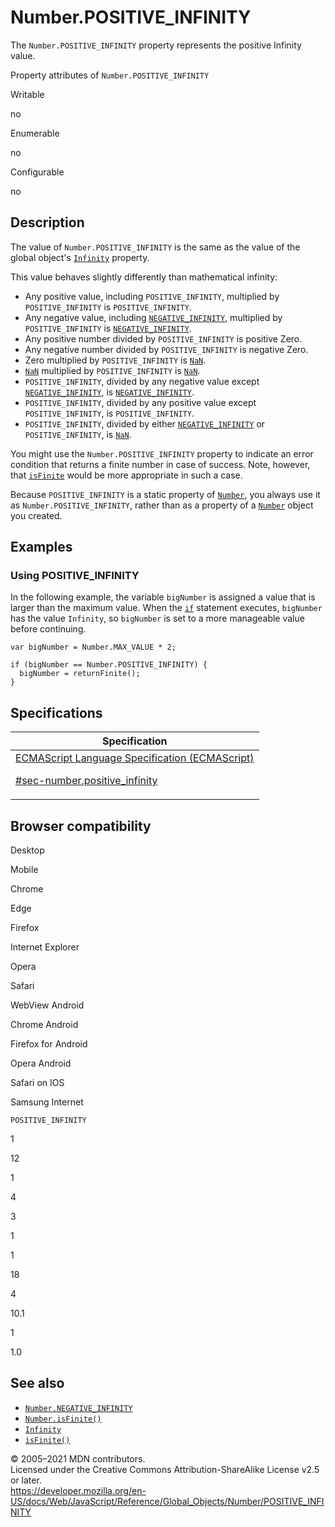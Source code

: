 # Number.POSITIVE_INFINITY

The `Number.POSITIVE_INFINITY` property represents the positive Infinity value.

Property attributes of `Number.POSITIVE_INFINITY`

Writable

no

Enumerable

no

Configurable

no

## Description

The value of `Number.POSITIVE_INFINITY` is the same as the value of the global object's [`Infinity`](../infinity) property.

This value behaves slightly differently than mathematical infinity:

-   Any positive value, including `POSITIVE_INFINITY`, multiplied by `POSITIVE_INFINITY` is `POSITIVE_INFINITY`.
-   Any negative value, including [`NEGATIVE_INFINITY`](negative_infinity), multiplied by `POSITIVE_INFINITY` is [`NEGATIVE_INFINITY`](negative_infinity).
-   Any positive number divided by `POSITIVE_INFINITY` is positive Zero.
-   Any negative number divided by `POSITIVE_INFINITY` is negative Zero.
-   Zero multiplied by `POSITIVE_INFINITY` is [`NaN`](../nan).
-   [`NaN`](../nan) multiplied by `POSITIVE_INFINITY` is [`NaN`](../nan).
-   `POSITIVE_INFINITY`, divided by any negative value except [`NEGATIVE_INFINITY`](negative_infinity), is [`NEGATIVE_INFINITY`](negative_infinity).
-   `POSITIVE_INFINITY`, divided by any positive value except `POSITIVE_INFINITY`, is `POSITIVE_INFINITY`.
-   `POSITIVE_INFINITY`, divided by either [`NEGATIVE_INFINITY`](negative_infinity) or `POSITIVE_INFINITY`, is [`NaN`](../nan).

You might use the `Number.POSITIVE_INFINITY` property to indicate an error condition that returns a finite number in case of success. Note, however, that [`isFinite`](../isfinite) would be more appropriate in such a case.

Because `POSITIVE_INFINITY` is a static property of [`Number`](../number), you always use it as `Number.POSITIVE_INFINITY`, rather than as a property of a [`Number`](../number) object you created.

## Examples

### Using POSITIVE_INFINITY

In the following example, the variable `bigNumber` is assigned a value that is larger than the maximum value. When the [`if`](../../statements/if...else) statement executes, `bigNumber` has the value `Infinity`, so `bigNumber` is set to a more manageable value before continuing.

    var bigNumber = Number.MAX_VALUE * 2;

    if (bigNumber == Number.POSITIVE_INFINITY) {
      bigNumber = returnFinite();
    }

## Specifications

<table><thead><tr class="header"><th>Specification</th></tr></thead><tbody><tr class="odd"><td><a href="https://tc39.es/ecma262/#sec-number.positive_infinity">ECMAScript Language Specification (ECMAScript) 
<br/>

<span class="small">#sec-number.positive_infinity</span></a></td></tr></tbody></table>

## Browser compatibility

Desktop

Mobile

Chrome

Edge

Firefox

Internet Explorer

Opera

Safari

WebView Android

Chrome Android

Firefox for Android

Opera Android

Safari on IOS

Samsung Internet

`POSITIVE_INFINITY`

1

12

1

4

3

1

1

18

4

10.1

1

1.0

## See also

-   [`Number.NEGATIVE_INFINITY`](negative_infinity)
-   [`Number.isFinite()`](isfinite)
-   [`Infinity`](../infinity)
-   [`isFinite()`](../isfinite)

© 2005–2021 MDN contributors.  
Licensed under the Creative Commons Attribution-ShareAlike License v2.5 or later.  
<a href="https://developer.mozilla.org/en-US/docs/Web/JavaScript/Reference/Global_Objects/Number/POSITIVE_INFINITY" class="_attribution-link">https://developer.mozilla.org/en-US/docs/Web/JavaScript/Reference/Global_Objects/Number/POSITIVE_INFINITY</a>
